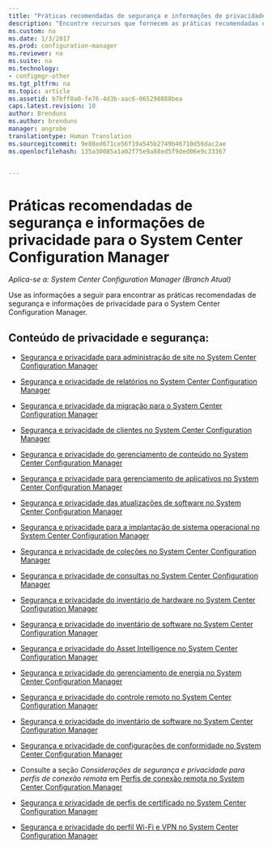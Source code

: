 ```yaml
---
title: "Práticas recomendadas de segurança e informações de privacidade para o System Center Configuration Manager | Microsoft Docs"
description: "Encontre recursos que fornecem as práticas recomendadas de segurança e informações de privacidade para o System Center Configuration Manager."
ms.custom: na
ms.date: 1/3/2017
ms.prod: configuration-manager
ms.reviewer: na
ms.suite: na
ms.technology:
- configmgr-other
ms.tgt_pltfrm: na
ms.topic: article
ms.assetid: b7bff8a0-fe76-4d3b-aac6-065290888bea
caps.latest.revision: 10
author: Brenduns
ms.author: brenduns
manager: angrobe
translationtype: Human Translation
ms.sourcegitcommit: 9e88ed671ce56f19a545b2749b46710d56dac2ae
ms.openlocfilehash: 135a30085a1a02f75e9a88ed5f9ded06e9c33367


---
```

# <a name="security-best-practices-and-privacy-information-for-system-center-configuration-manager"></a>Práticas recomendadas de segurança e informações de privacidade para o System Center Configuration Manager

*Aplica-se a: System Center Configuration Manager (Branch Atual)*

Use as informações a seguir para encontrar as práticas recomendadas de segurança e informações de privacidade para o System Center Configuration Manager.  

## <a name="security-and-privacy-content"></a>Conteúdo de privacidade e segurança:  

-   [Segurança e privacidade para administração de site no System Center Configuration Manager](../../../core/plan-design/hierarchy/security-and-privacy-for-site-administration.md)  

-   [Segurança e privacidade de relatórios no System Center Configuration Manager](../../../core/servers/manage/security-and-privacy-for-reporting.md)  

-   [Segurança e privacidade da migração para o System Center Configuration Manager](../../../core/migration/security-and-privacy-for-migration.md)  

-   [Segurança e privacidade de clientes no System Center Configuration Manager](../../../core/clients/deploy/plan/security-and-privacy-for-clients.md)  

-   [Segurança e privacidade do gerenciamento de conteúdo no System Center Configuration Manager](../../../core/plan-design/hierarchy/security-and-privacy-for-content-management.md)  

-   [Segurança e privacidade para gerenciamento de aplicativos no System Center Configuration Manager](../../../apps/plan-design/security-and-privacy-for-application-management.md)  

-   [Segurança e privacidade das atualizações de software no System Center Configuration Manager](../../../sum/plan-design/security-and-privacy-for-software-updates.md)  

-   [Segurança e privacidade para a implantação de sistema operacional no System Center Configuration Manager](../../../osd/plan-design/security-and-privacy-for-operating-system-deployment.md)  

-   [Segurança e privacidade de coleções no System Center Configuration Manager](../../../core/clients/manage/collections/security-and-privacy-for-collections.md)  

-   [Segurança e privacidade de consultas no System Center Configuration Manager](../../../core/servers/manage/security-and-privacy-for-queries.md)  

-   [Segurança e privacidade do inventário de hardware no System Center Configuration Manager](../../../core/clients/manage/inventory/security-and-privacy-for-hardware-inventory.md)  

-   [Segurança e privacidade do inventário de software no System Center Configuration Manager](../../../core/clients/manage/inventory/security-and-privacy-for-software-inventory.md)  

-   [Segurança e privacidade do Asset Intelligence no System Center Configuration Manager](../../../core/clients/manage/asset-intelligence/security-and-privacy-for-asset-intelligence.md)  

-   [Segurança e privacidade do gerenciamento de energia no System Center Configuration Manager](../../../core/clients/manage/power/security-and-privacy-for-power-management.md)  

-   [Segurança e privacidade do controle remoto no System Center Configuration Manager](../../../core/clients/manage/remote-control/security-and-privacy-for-remote-control.md)  

-   [Segurança e privacidade do inventário de software no System Center Configuration Manager](../../../core/clients/manage/inventory/security-and-privacy-for-software-inventory.md)  

-   [Segurança e privacidade de configurações de conformidade no System Center Configuration Manager](../../../compliance/plan-design/security-and-privacy-for-compliance-settings.md)  

-   Consulte a seção *Considerações de segurança e privacidade para perfis de conexão remota* em [Perfis de conexão remota no System Center Configuration Manager](/sccm/compliance/deploy-use/create-remote-connection-profiles)  

-   [Segurança e privacidade de perfis de certificado no System Center Configuration Manager](../../../protect/plan-design/security-and-privacy-for-certificate-profiles.md)  

-   [Segurança e privacidade do perfil Wi-Fi e VPN no System Center Configuration Manager](../../../protect/plan-design/security-and-privacy-for-wifi-vpn-profiles.md)  



<!--HONumber=Jan17_HO1-->


